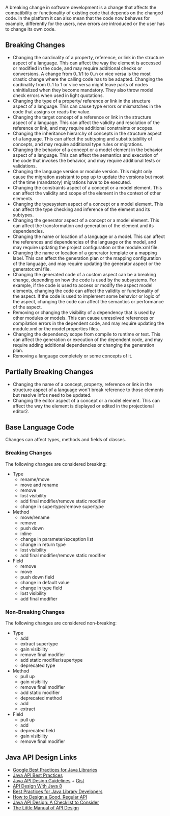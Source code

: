 A breaking change in software development is a change that affects the compatibility or functionality of existing code
that depends on the changed code. In the platform it can also mean that the code now behaves for example, differently for the users, new errors are introduced or the user has to change its own code.

## Breaking Changes

- Changing the cardinality of a property, reference, or link in the structure aspect of a language.  This can affect the way the element is accessed or modified in the code, and may require additional checks or conversions. A change from 0..1/1 to 0..n or vice versa
 is the most drastic change where the calling code has to be adapted. Changing the cardinality from 0..1 to 1 or vice versa
 might leave parts of nodes uninitialized when they become mandatory. They also throw model check errors when used in light quotations.
- Changing the type of a property/ reference or link in the structure aspect of a language. This can cause type errors or mismatches in the code that assigns or reads the value. 
- Changing the target concept of a reference or link in the structure aspect of a language. This can affect the validity and resolution of the reference or link, and may require additional constraints or scopes.
- Changing the inheritance hierarchy of concepts in the structure aspect of a language. This can affect the subtyping and substitutability of concepts, and may require additional type rules or migrations.
- Changing the behavior of a concept or a model element in the behavior aspect of a language. This can affect the semantics and execution of the code that invokes the behavior, and may require additional tests or validations.
- Changing the language version or module version. This might only cause the migration assistant to pop up to update the versions
  but most of the time (mandatory) migrations have to be executed.
- Changing the constraints aspect of a concept or a model element. This can affect the validity and scope of the element in the context of other elements.
- Changing the typesystem aspect of a concept or a model element. This can affect the type checking and inference of the element and its subtypes.
- Changing the generator aspect of a concept or a model element. This can affect the transformation and generation of the element and its dependencies.
- Changing the name or location of a language or a model. This can affect the references and dependencies of the language or the model, and may require updating the project configuration or the module.xml file.
- Changing the name or location of a generator template or a mapping label. This can affect the generation plan or the mapping configuration of the language, and may require updating the generator aspect or the generator.xml file.
- Changing the generated code of a custom aspect can be a breaking change, depending on how the code is used by the subsystems. For example, if the code is used to access or modify the aspect model elements, changing the code can affect the validity or functionality of the aspect. If the code is used to implement some behavior or logic of the aspect, changing the code can affect the semantics or performance of the aspect.
- Removing or changing the visibility of a dependency that is used by other modules or models. This can cause unresolved references or compilation errors in the dependent code, and may require updating the module.xml or the model properties files.
- Changing the dependency scope from compile to runtime or test. This can affect the generation or execution of the dependent code, and may require adding additional dependencies or changing the generation plan.
- Removing a language completely or some concepts of it.

## Partially Breaking Changes

- Changing the name of a concept, property, reference or link in the structure aspect of a language won't break reference to
those elements but resolve infos need to be updated.
- Changing the editor aspect of a concept or a model element. This can affect the way the element is displayed or edited in the projectional editor2.

## Base Language Code

Changes can affect types, methods and fields of classes.

### Breaking Changes

The following changes are considered breaking:

- Type
    - rename/move
    - move and rename
    - remove
    - lost visibility
    - add final modifier/remove static modifier
    - change in supertype/remove supertype
- Method
    - move/rename
    - remove
    - push down
    - inline
    - change in parameter/exception list
    - change in return type
    - lost visibility
    - add final modifier/remove static modifier
- Field
  - remove
  - move
  - push down field
  - change in default value
  - change in type field
  - lost visibility
  - add final modifier

### Non-Breaking Changes

The following changes are considered non-breaking:

- Type
    - add
    - extract supertype
    - gain visibility
    - remove final modifier
    - add static modifier/supertype
    - deprecated type
- Method
    - pull up
    - gain visibility
    - remove final modifier
    - add static modifier
    - deprecated method
    - add
    - extract
- Field
    - pull up
    - add
    - deprecated field
    - gain visibility
    - remove final modifier

## Java API Design Links

- [Google Best Practices for Java Libraries](https://jlbp.dev/)
- [Java API Best Practices](https://dzone.com/refcardz/java-api-best-practices)
- [Java API Design Guidelines](https://www.artima.com/weblogs/viewpost.jsp?thread=142428) + [Gist](https://gist.github.com/renepanke/e669ead080865e175db50880ebc94fda)
- [API Design With Java 8](https://dzone.com/articles/the-java-8-api-design-principles)
- [Best Practices for Java Library Developers](https://www.jonathangiles.net/jbp/index.html)
- [How to Design a Good, Regular API](https://blog.jooq.org/how-to-design-a-good-regular-api/)
- [Java API Design: A Checklist to Consider](https://api2cart.com/news/java-api-design-checklist-consider/)
- [The Little Manual of API Design](https://people.mpi-inf.mpg.de/~jblanche/api-design.pdf)